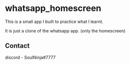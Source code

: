 # whatsapp_homescreen

This is a small app I built to practice what I learnt.

It is just a clone of the whatsapp app. (only the homescreen)

## Contact
discord - SoulNinja#7777
